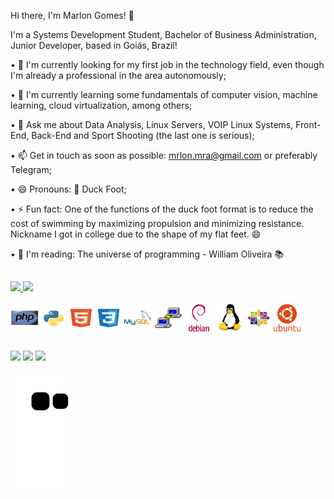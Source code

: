 Hi there, I'm Marlon Gomes! 👋

I'm a Systems Development Student, Bachelor of Business Administration, Junior Developer, based in Goiás, Brazil!

• 🔭 I'm currently looking for my first job in the technology field, even though I'm already a professional in the area autonomously;

• 🌱 I'm currently learning some fundamentals of computer vision, machine learning, cloud virtualization, among others;

• 💬 Ask me about Data Analysis, Linux Servers, VOIP Linux Systems, Front-End, Back-End and Sport Shooting (the last one is serious);

• 📫 Get in touch as soon as possible: mrlon.mra@gmail.com or preferably Telegram;

• 😄 Pronouns: 🦆 Duck Foot;

• ⚡ Fun fact: One of the functions of the duck foot format is to reduce the cost of swimming by maximizing propulsion and minimizing resistance. Nickname I got in college due to the shape of my flat feet. 😄

• 📔 I'm reading: The universe of programming - William Oliveira 📚

## 

<div>
  <a href="https://github.com/mrlonmra">
  <img height="180em" src="https://github-readme-stats.vercel.app/api?username=mrlonmra&amp;show_icons=true&amp;theme=dark&amp;include_all_commits=true&amp;count_private=true"/>
  <img width="50%" src="https://github-readme-stats.vercel.app/api/top-langs/?username=mrlonmra&amp;layout=compact&amp;langs_count=7&amp;theme=dark">  
    
</div>
 
<div dir="auto"><br>
  <a target="_blank" rel="noopener noreferrer nofollow" href="https://github.com/devicons/devicon/blob/master/icons/php/php-original.svg"><img align="center" alt="Rafa-Js" height="45" width="45" src="https://github.com/devicons/devicon/blob/master/icons/php/php-original.svg" style="max-width: 100%;"></a>
    <a target="_blank" rel="noopener noreferrer nofollow" href="https://raw.githubusercontent.com/devicons/devicon/master/icons/python/python-original.svg"><img align="center" alt="Rafa-Python" height="30" width="40" src="https://raw.githubusercontent.com/devicons/devicon/master/icons/python/python-original.svg" style="max-width: 100%;"></a>  
  <a target="_blank" rel="noopener noreferrer nofollow" href="https://raw.githubusercontent.com/devicons/devicon/master/icons/html5/html5-original.svg"><img align="center" alt="Rafa-HTML" height="30" width="40" src="https://raw.githubusercontent.com/devicons/devicon/master/icons/html5/html5-original.svg" style="max-width: 100%;"></a>
  <a target="_blank" rel="noopener noreferrer nofollow" href="https://raw.githubusercontent.com/devicons/devicon/master/icons/css3/css3-original.svg"><img align="center" alt="Rafa-CSS" height="30" width="40" src="https://raw.githubusercontent.com/devicons/devicon/master/icons/css3/css3-original.svg" style="max-width: 100%;"></a> 
    <a target="_blank" rel="noopener noreferrer nofollow" href="https://raw.githubusercontent.com/devicons/devicon/master/icons/mysql/mysql-original-wordmark.svg"><img align="center" alt="Rafa-Python" height="45" width="45" src="https://raw.githubusercontent.com/devicons/devicon/master/icons/mysql/mysql-original-wordmark.svg" style="max-width: 100%;"></a>
      <a target="_blank" rel="noopener noreferrer nofollow" href="https://raw.githubusercontent.com/devicons/devicon/master/icons/putty/putty-original.svg"><img align="center" alt="Rafa-Python" height="35" width="45" src="https://raw.githubusercontent.com/devicons/devicon/master/icons/putty/putty-original.svg" style="max-width: 100%;"></a> 
  <a target="_blank" rel="noopener noreferrer nofollow" href="https://raw.githubusercontent.com/devicons/devicon/master/icons/debian/debian-plain-wordmark.svg"><img align="center" alt="Rafa-Csharp" height="45" width="45" src="https://raw.githubusercontent.com/devicons/devicon/master/icons/debian/debian-plain-wordmark.svg" style="max-width: 100%;"></a>
 <a target="_blank" rel="noopener noreferrer nofollow" href="https://raw.githubusercontent.com/devicons/devicon/master/icons/linux/linux-original.svg"><img align="center" alt="Rafa-Csharp" height="45" width="45" src="https://raw.githubusercontent.com/devicons/devicon/master/icons/linux/linux-original.svg" style="max-width: 100%;"></a>
<a target="_blank" rel="noopener noreferrer nofollow" href="https://raw.githubusercontent.com/devicons/devicon/master/icons/centos/centos-original.svg"><img align="center" alt="Rafa-React" height="30" width="40" src="https://raw.githubusercontent.com/devicons/devicon/master/icons/centos/centos-original.svg" style="max-width: 100%;"></a>
 <a target="_blank" rel="noopener noreferrer nofollow" href="https://raw.githubusercontent.com/devicons/devicon/master/icons/ubuntu/ubuntu-plain-wordmark.svg"><img align="center" alt="Rafa-React" height="45" width="45" src="https://raw.githubusercontent.com/devicons/devicon/master/icons/ubuntu/ubuntu-plain-wordmark.svg" style="max-width: 100%;"></a>  

</div>

## 
  
  <div dir="auto"> 
  <a href="https://instagram.com/moooura.g" rel="nofollow"><img src="https://camo.githubusercontent.com/acaa286597b43c96dc02b69b90de15a65c52063e31835b763a061cc815f64bac/68747470733a2f2f696d672e736869656c64732e696f2f62616467652f2d496e7374616772616d2d2532334534343035463f7374796c653d666f722d7468652d6261646765266c6f676f3d696e7374616772616d266c6f676f436f6c6f723d7768697465" data-canonical-src="https://img.shields.io/badge/-Instagram-%23E4405F?style=for-the-badge&amp;logo=instagram&amp;logoColor=white" style="max-width: 100%;"></a>
  <a href="mailto:mrlon.mra@gmail.com"><img src="https://camo.githubusercontent.com/927d6b3961fa048ff7303daf291cb5869dfa25018997cf8c1373c2f6a85b1458/68747470733a2f2f696d672e736869656c64732e696f2f62616467652f2d476d61696c2d2532333333333f7374796c653d666f722d7468652d6261646765266c6f676f3d676d61696c266c6f676f436f6c6f723d7768697465" data-canonical-src="https://img.shields.io/badge/-Gmail-%23333?style=for-the-badge&amp;logo=gmail&amp;logoColor=white" style="max-width: 100%;"></a>
  <a href="https://www.linkedin.com/in/marlongmoura" rel="nofollow"><img src="https://camo.githubusercontent.com/c00f87aeebbec37f3ee0857cc4c20b21fefde8a96caf4744383ebfe44a47fe3f/68747470733a2f2f696d672e736869656c64732e696f2f62616467652f2d4c696e6b6564496e2d2532333030373742353f7374796c653d666f722d7468652d6261646765266c6f676f3d6c696e6b6564696e266c6f676f436f6c6f723d7768697465" data-canonical-src="https://img.shields.io/badge/-LinkedIn-%230077B5?style=for-the-badge&amp;logo=linkedin&amp;logoColor=white" style="max-width: 100%;"></a> 
<p dir="auto"><a target="_blank" rel="noopener noreferrer" href="https://github.com/rafaballerini/rafaballerini/blob/output/github-contribution-grid-snake.svg"><img src="https://github.com/rafaballerini/rafaballerini/raw/output/github-contribution-grid-snake.svg" alt="Snake animation" style="max-width: 100%;"></a></p>
</div>
